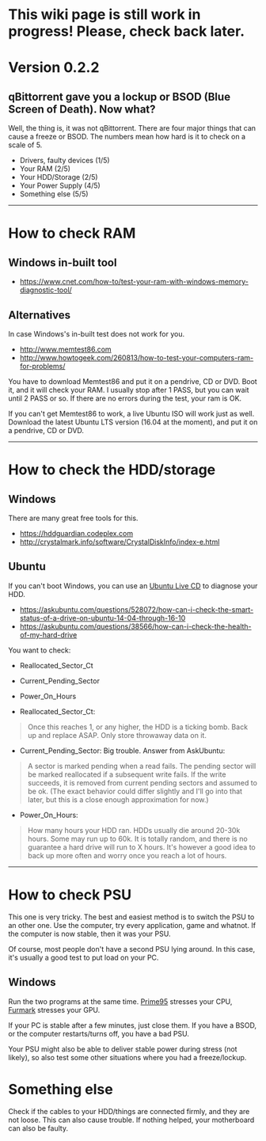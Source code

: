 # This wiki page is still work in progress! Please, check back later.
# Version 0.2.2

## qBittorrent gave you a lockup or BSOD (Blue Screen of Death). Now what?

Well, the thing is, it was not qBittorrent.
There are four major things that can cause a freeze or BSOD.
The numbers mean how hard is it to check on a scale of 5.

* Drivers, faulty devices (1/5)
* Your RAM (2/5)
* Your HDD/Storage (2/5)
* Your Power Supply (4/5)
* Something else (5/5)

***

# How to check RAM

## Windows in-built tool

* https://www.cnet.com/how-to/test-your-ram-with-windows-memory-diagnostic-tool/

## Alternatives
In case Windows's in-built test does not work for you.
* http://www.memtest86.com  
* http://www.howtogeek.com/260813/how-to-test-your-computers-ram-for-problems/

You have to download Memtest86 and put it on a pendrive, CD or DVD.
Boot it, and it will check your RAM.
I usually stop after 1 PASS, but you can wait until 2 PASS or so. If there are no errors during the test, your ram is OK.

If you can't get Memtest86 to work, a live Ubuntu ISO will work just as well.
Download the latest Ubuntu LTS version (16.04 at the moment), and put it on a pendrive, CD or DVD.


***


# How to check the HDD/storage

## Windows
There are many great free tools for this.
* https://hddguardian.codeplex.com  
* http://crystalmark.info/software/CrystalDiskInfo/index-e.html

## Ubuntu
If you can't boot Windows, you can use an [Ubuntu Live CD](http://www.howtogeek.com/191054/how-to-create-bootable-usb-drives-and-sd-cards-for-every-operating-system/) to diagnose your HDD.
* https://askubuntu.com/questions/528072/how-can-i-check-the-smart-status-of-a-drive-on-ubuntu-14-04-through-16-10
* https://askubuntu.com/questions/38566/how-can-i-check-the-health-of-my-hard-drive  

You want to check:
* Reallocated_Sector_Ct
* Current_Pending_Sector
* Power_On_Hours

* Reallocated_Sector_Ct:
> Once this reaches 1, or any higher, the HDD is a ticking bomb. Back up and replace ASAP. Only store throwaway data on it.

* Current_Pending_Sector: Big trouble. Answer from AskUbuntu:
> A sector is marked pending when a read fails. The pending sector will be marked reallocated if a subsequent write fails. If the write succeeds, it is removed from current pending sectors and assumed to be ok. (The exact behavior could differ slightly and I'll go into that later, but this is a close enough approximation for now.)

* Power_On_Hours:
> How many hours your HDD ran. HDDs usually die around 20-30k hours. Some may run up to 60k. It is totally random, and there is no guarantee a hard drive will run to X hours. It's however a good idea to back up more often and worry once you reach a lot of hours.

***

# How to check PSU
This one is very tricky.
The best and easiest method is to switch the PSU to an other one.
Use the computer, try every application, game and whatnot.
If the computer is now stable, then it was your PSU.

Of course, most people don't have a second PSU lying around.
In this case, it's usually a good test to put load on your PC.

## Windows

Run the two programs at the same time.
[Prime95](http://www.mersenne.org/download/) stresses your CPU, [Furmark](http://www.ozone3d.net/benchmarks/fur/) stresses your GPU.

If your PC is stable after a few minutes, just close them.
If you have a BSOD, or the computer restarts/turns off, you have a bad PSU.

Your PSU might also be able to deliver stable power during stress (not likely), so also test some other situations where you had a freeze/lockup.

# Something else
Check if the cables to your HDD/things are connected firmly, and they are not loose. This can also cause trouble.
If nothing helped, your motherboard can also be faulty.